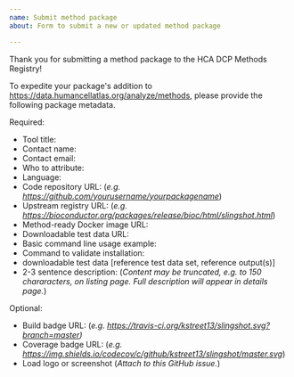 ```yaml
---
name: Submit method package
about: Form to submit a new or updated method package

---
```


Thank you for submitting a method package to the HCA DCP Methods Registry!

To expedite your package's addition to https://data.humancellatlas.org/analyze/methods,
please provide the following package metadata.

Required:
- Tool title: 
- Contact name: 
- Contact email: 
- Who to attribute: 
- Language: 
- Code repository URL: (_e.g. https://github.com/yourusername/yourpackagename_)
- Upstream registry URL: (_e.g. https://bioconductor.org/packages/release/bioc/html/slingshot.html_)
- Method-ready Docker image URL:
- Downloadable test data URL:
- Basic command line usage example:
- Command to validate installation:
- downloadable test data [reference test data set, reference output(s)]
- 2-3 sentence description: (_Content may be truncated, e.g. to 150 chararacters, on listing page.  Full description will appear in details page._)

Optional:
- Build badge URL: (_e.g. https://travis-ci.org/kstreet13/slingshot.svg?branch=master)_
- Coverage badge URL: (_e.g. https://img.shields.io/codecov/c/github/kstreet13/slingshot/master.svg_)
- Load logo or screenshot (_Attach to this GitHub issue._)
